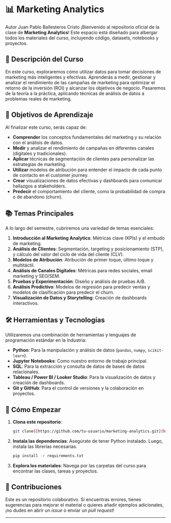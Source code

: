 # 📊 Marketing Analytics
Autor Juan Pablo Ballesteros Cristo
¡Bienvenido al repositorio oficial de la clase de **Marketing Analytics**! Este espacio está diseñado para albergar todos los materiales del curso, incluyendo código, datasets, notebooks y proyectos.

## 📜 Descripción del Curso

En este curso, exploraremos cómo utilizar datos para tomar decisiones de marketing más inteligentes y efectivas. Aprenderás a medir, gestionar y analizar el rendimiento de las campañas de marketing para optimizar el retorno de la inversión (ROI) y alcanzar los objetivos de negocio. Pasaremos de la teoría a la práctica, aplicando técnicas de análisis de datos a problemas reales de marketing.

## 🎯 Objetivos de Aprendizaje

Al finalizar este curso, serás capaz de:

-   **Comprender** los conceptos fundamentales del marketing y su relación con el análisis de datos.
-   **Medir** y analizar el rendimiento de campañas en diferentes canales (digitales y tradicionales).
-   **Aplicar** técnicas de segmentación de clientes para personalizar las estrategias de marketing.
-   **Utilizar** modelos de atribución para entender el impacto de cada punto de contacto en el customer journey.
-   **Crear** visualizaciones de datos efectivas y dashboards para comunicar hallazgos a stakeholders.
-   **Predecir** el comportamiento del cliente, como la probabilidad de compra o de abandono (churn).

## 📚 Temas Principales

A lo largo del semestre, cubriremos una variedad de temas esenciales:

1.  **Introducción al Marketing Analytics**: Métricas clave (KPIs) y el embudo de marketing.
2.  **Análisis de Clientes**: Segmentación, targeting y posicionamiento (STP), y cálculo del valor del ciclo de vida del cliente (CLV).
3.  **Modelos de Atribución**: Atribución de primer toque, último toque y multitáctil.
4.  **Análisis de Canales Digitales**: Métricas para redes sociales, email marketing y SEO/SEM.
5.  **Pruebas y Experimentación**: Diseño y análisis de pruebas A/B.
6.  **Análisis Predictivo**: Modelos de regresión para predecir ventas y modelos de clasificación para predecir el churn.
7.  **Visualización de Datos y Storytelling**: Creación de dashboards interactivos.

## 🛠️ Herramientas y Tecnologías

Utilizaremos una combinación de herramientas y lenguajes de programación estándar en la industria:

-   **Python**: Para la manipulación y análisis de datos (`pandas`, `numpy`, `scikit-learn`).
-   **Jupyter Notebooks**: Como nuestro entorno de trabajo principal.
-   **SQL**: Para la extracción y consulta de datos de bases de datos relacionales.
-   **Tableau / Power BI / Looker Studio**: Para la visualización de datos y creación de dashboards.
-   **Git y GitHub**: Para el control de versiones y la colaboración en proyectos.

## 🚀 Cómo Empezar

1.  **Clona este repositorio**:
    ```bash
    git clone([https://github.com/tu-usuario/marketing-analytics.git](https://github.com/Juanpapas1917/IntroMarketinngAnalitics/tree/main))
    ```
2.  **Instala las dependencias**:
    Asegúrate de tener Python instalado. Luego, instala las librerías necesarias.
    ```bash
    pip install -r requirements.txt
    ```
3.  **Explora los materiales**:
    Navega por las carpetas del curso para encontrar las clases, tareas y proyectos.

## 🤝 Contribuciones

Este es un repositorio colaborativo. Si encuentras errores, tienes sugerencias para mejorar el material o quieres añadir ejemplos adicionales, ¡no dudes en abrir un *issue* o enviar un *pull request*!

---
